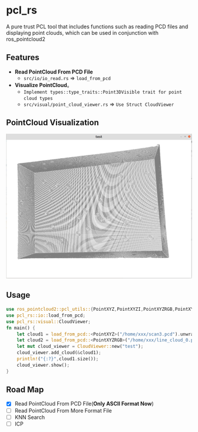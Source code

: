 # pcl_rs

A pure trust PCL tool that includes functions such as reading PCD files and displaying point clouds, which can be used in conjunction with ros_pointcloud2

## Features

- **Read PointCloud From PCD File**
  - `src/io/io_read.rs` => `load_from_pcd`
- **Visualize PointCloud**。
  - `Implement types::type_traits::Point3DVisible trait for point cloud types`
  - `src/visual/point_cloud_viewer.rs` => `Use Struct CloudViewer`

## PointCloud Visualization

![avatar](./assets/point_cloud.png)

## Usage

```rust
use ros_pointcloud2::pcl_utils::{PointXYZ,PointXYZI,PointXYZRGB,PointXYZRGBA,PointXYZRGBNormal,PointXYZINormal,PointXYZL,PointXYZRGBL,PointXYZNormal};
use pcl_rs::io::load_from_pcd;
use pcl_rs::visual::CloudViewer;
fn main() {
    let cloud1 = load_from_pcd::<PointXYZ>("/home/xxx/scan3.pcd").unwrap();  //(**Only ASCII Format Now**)
    let cloud2 = load_from_pcd::<PointXYZRGB>("/home/xxx/line_cloud_0.pcd").unwrap();
    let mut cloud_viewer = CloudViewer::new("test");
    cloud_viewer.add_cloud(&cloud1);
    println!("{:?}",cloud1.size());
    cloud_viewer.show();
}


```

## Road Map
- [x] Read PointCloud From PCD File(**Only ASCII Format Now**)
- [ ] Read PointCloud From More Format File
- [ ] KNN Search
- [ ] ICP 
